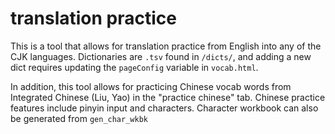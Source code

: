 # translation practice
This is a tool that allows for translation practice from English into any of the CJK languages.
Dictionaries are `.tsv` found in `/dicts/`, and adding a new dict requires updating the `pageConfig` variable in `vocab.html`.

In addition, this tool allows for practicing Chinese vocab words from Integrated Chinese (Liu, Yao) in the "practice chinese" tab.
Chinese practice features include pinyin input and characters.
Character workbook can also be generated from `gen_char_wkbk`

